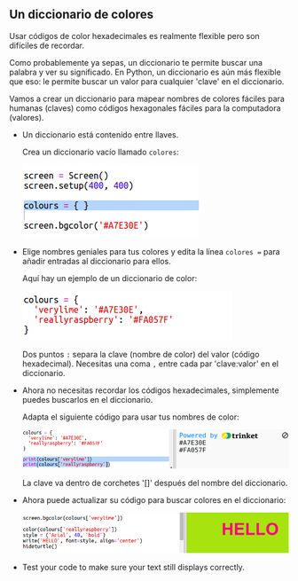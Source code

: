 ## Un diccionario de colores

Usar códigos de color hexadecimales es realmente flexible pero son difíciles de recordar.

Como probablemente ya sepas, un diccionario te permite buscar una palabra y ver su significado. En Python, un diccionario es aún más flexible que eso: le permite buscar un valor para cualquier 'clave' en el diccionario.

Vamos a crear un diccionario para mapear nombres de colores fáciles para humanas (claves) como códigos hexagonales fáciles para la computadora (valores).

+ Un diccionario está contenido entre llaves.
    
    Crea un diccionario vacío llamado `colores`:
    
    ![screenshot](images/colourful-dict.png)

+ Elige nombres geniales para tus colores y edita la línea `colores =` para añadir entradas al diccionario para ellos.
    
    Aquí hay un ejemplo de un diccionario de color:
    
    ![screenshot](images/colourful-colours.png)
    
    Dos puntos `:` separa la clave (nombre de color) del valor (código hexadecimal). Necesitas una coma `,` entre cada par 'clave:valor' en el diccionario.

+ Ahora no necesitas recordar los códigos hexadecimales, simplemente puedes buscarlos en el diccionario.
    
    Adapta el siguiente código para usar tus nombres de color:
    
    ![screenshot](images/colourful-entries.png)
    
    La clave va dentro de corchetes '[]' después del nombre del diccionario.

+ Ahora puede actualizar su código para buscar colores en el diccionario:
    
    ![screenshot](images/colourful-use.png)

+ Test your code to make sure your text still displays correctly.